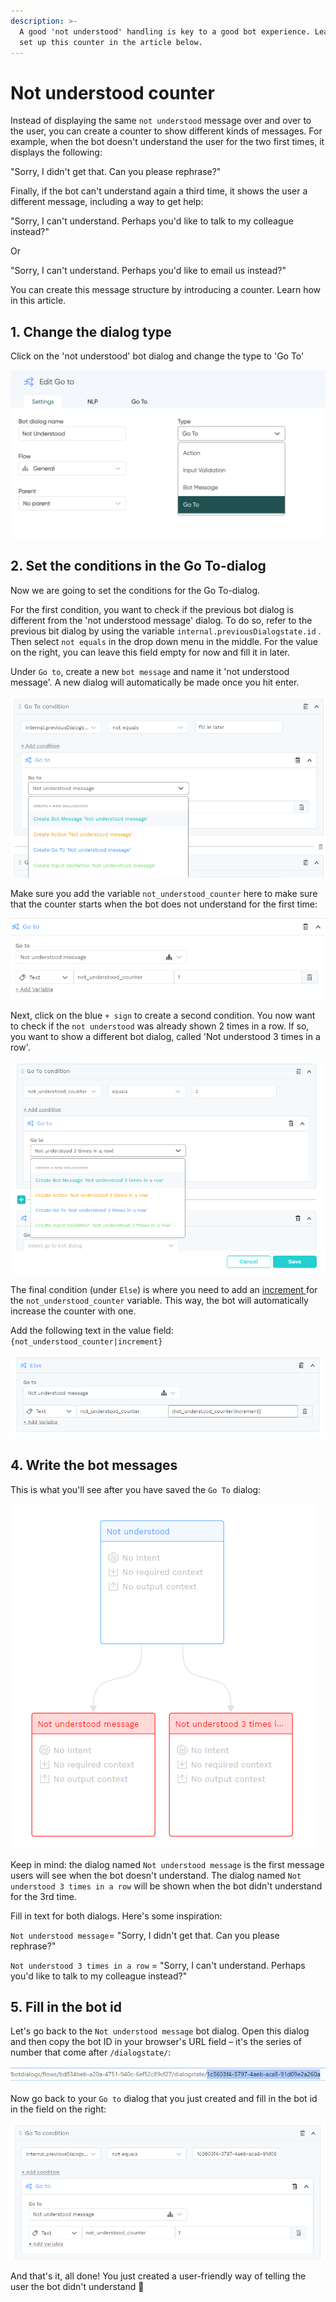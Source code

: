 ```yaml
---
description: >-
  A good 'not understood' handling is key to a good bot experience. Learn how to
  set up this counter in the article below.
---
```


# Not understood counter

Instead of displaying the same `not understood` message over and over to the user, you can create a counter to show different kinds of messages. For example, when the bot doesn't understand the user for the two first times, it displays the following:

"Sorry, I didn't get that. Can you please rephrase?" 

Finally, if the bot can't understand again a third time, it shows the user a different message, including a way to get help:

"Sorry, I can't understand. Perhaps you'd like to talk to my colleague instead?"

Or 

"Sorry, I can't understand. Perhaps you'd like to email us instead?"

You can create this message structure by introducing a counter. Learn how in this article.

## 1. Change the dialog type

Click on the 'not understood' bot dialog and change the type to 'Go To' 

![](../../.gitbook/assets/image%20%28668%29.png)

## 2. Set the conditions in the Go To-dialog

Now we are going to set the conditions for the Go To-dialog.

For the first condition, you want to check if the previous bot dialog is different from the 'not understood message' dialog. To do so, refer to the previous bit dialog by using the variable `internal.previousDialogstate.id` . Then select `not equals` in the drop down menu in the middle. For the value on the right, you can leave this field empty for now and fill it in later. 

Under `Go to`, create a new `bot message` and name it 'not understood message'. A new dialog will automatically be made once you hit enter.

![](../../.gitbook/assets/image%20%28475%29.png)

Make sure you add the variable `not_understood_counter` here to make sure that the counter starts when the bot does not understand for the first time:

![](../../.gitbook/assets/image%20%28473%29.png)

Next, click on the blue `+ sign` to create a second condition. You now want to check if the `not understood` was already shown 2 times in a row. If so, you want to show a different bot dialog, called 'Not understood 3 times in a row'.

![](../../.gitbook/assets/image%20%28471%29.png)

The final condition \(under `Else`\) is where you need to add an [increment ](https://docs.chatlayer.ai/bot-answers/settings/secure-variables-gdpr#incrementing-variable-counter)for the `not_understood_counter` variable. This way, the bot will automatically increase the counter with one.

Add the following text in the value field: `{not_understood_counter|increment}`

![](../../.gitbook/assets/image%20%28474%29.png)

## 4. Write the bot messages

This is what you'll see after you have saved the `Go To` dialog:

![](../../.gitbook/assets/image%20%28476%29.png)

Keep in mind: the dialog named `Not understood message` is the first message users will see when the bot doesn't understand. The dialog named `Not understood 3 times in a row` will be shown when the bot didn't understand for the 3rd time. 

Fill in text for both dialogs. Here's some inspiration:

`Not understood message`= "Sorry, I didn't get that. Can you please rephrase?" 

`Not understood 3 times in a row` = "Sorry, I can't understand. Perhaps you'd like to talk to my colleague instead?"

## 5. Fill in the bot id 

Let's go back to the `Not understood message` bot dialog. Open this dialog and then copy the bot ID in your browser's URL field – it's the series of number that come after `/dialogstate/`:

![](../../.gitbook/assets/image%20%28468%29.png)

Now go back to your `Go to` dialog that you just created and fill in the bot id in the field on the right:

![](../../.gitbook/assets/image%20%28470%29.png)

And that's it, all done! You just created a user-friendly way of telling the user the bot didn't understand 👏

